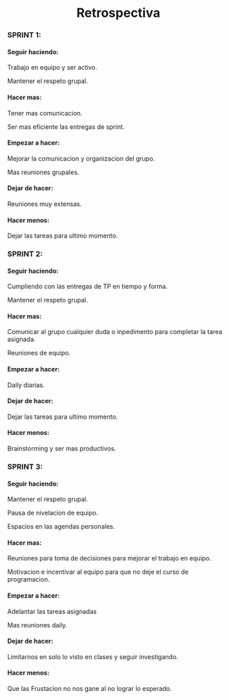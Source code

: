 <h1 align="center">Retrospectiva</h1>

<h3>SPRINT 1:</h3>


<h4>Seguir haciendo:</h4>  

<p>Trabajo en equipo y ser activo.</p>
<p>Mantener el respeto grupal.</p>


<h4>Hacer mas:</h4>

<p>Tener mas comunicacion.</p>
<p>Ser mas eficiente las entregas de sprint.</p>


<h4>Empezar a hacer:</h4> 

<p>Mejorar la comunicacion y organizacion del grupo.</p>
<p>Mas reuniones grupales.</p>


<h4>Dejar de hacer:</h4> 

<p>Reuniones muy extensas.</p>


<h4>Hacer menos:</h4> 

<p>Dejar las tareas para ultimo momento.</p>



<h3>SPRINT 2:</h3>


<h4>Seguir haciendo:</h4> 

<p>Cumpliendo con las entregas de TP en tiempo y forma.</p>
<p>Mantener el respeto grupal.</p>  


<h4>Hacer mas:</h4>

<p>Comunicar al grupo cualquier duda o inpedimento para completar la tarea asignada.</p>
<p>Reuniones de equipo.</p>


<h4>Empezar a hacer:</h4> 

<p>Daily diarias.</p>


<h4>Dejar de hacer:</h4> 

<p>Dejar las tareas para ultimo momento.</p>


<h4>Hacer menos:</h4>

<p>Brainstorming y ser mas productivos.</p>



<h3>SPRINT 3:</h3>

<h4>Seguir haciendo:</h4> 

<p>Mantener el respeto grupal.</p>
<p>Pausa de nivelacion de equipo.</p>
<p>Espacios en las agendas personales.</p>


<h4>Hacer mas:</h4>  

<p>Reuniones para toma de decisiones para mejorar el trabajo en equipo.</p>
<p>Motivacion e incentivar al equipo para que no deje el curso de programacion.</p>


<h4>Empezar a hacer:</h4> 

<p>Adelantar las tareas asignadas</p>
<p>Mas reuniones daily.</p>


<h4>Dejar de hacer:</h4>

<p>Limitarnos en solo lo visto en clases y seguir investigando.</p>


<h4>Hacer menos:</h4>

<p>Que las Frustacion no nos gane al no lograr lo esperado.</p>





